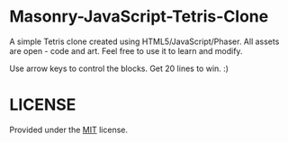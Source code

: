 Masonry-JavaScript-Tetris-Clone
===============================

A simple Tetris clone created using HTML5/JavaScript/Phaser. All assets are open - code and art. Feel free to use it 
to learn and modify. 

Use arrow keys to control the blocks. Get 20 lines to win. :)

LICENSE
==================

Provided under the [MIT](http://opensource.org/licenses/MIT) license.
